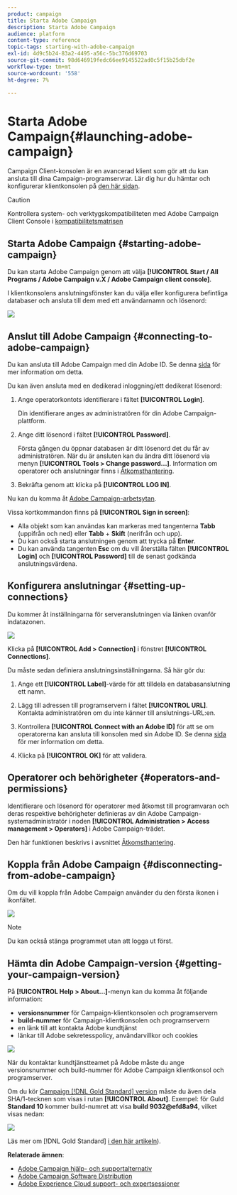 ```yaml
---
product: campaign
title: Starta Adobe Campaign
description: Starta Adobe Campaign
audience: platform
content-type: reference
topic-tags: starting-with-adobe-campaign
exl-id: 4d9c5b24-83a2-4495-a56c-5bc376d69703
source-git-commit: 98d646919fedc66ee9145522ad0c5f15b25dbf2e
workflow-type: tm+mt
source-wordcount: '558'
ht-degree: 7%

---
```


# Starta Adobe Campaign{#launching-adobe-campaign}

Campaign Client-konsolen är en avancerad klient som gör att du kan ansluta till dina Campaign-programservrar. Lär dig hur du hämtar och konfigurerar klientkonsolen på [den här sidan](../../installation/using/installing-the-client-console.md).


>[!CAUTION]
>
>Kontrollera system- och verktygskompatibiliteten med Adobe Campaign Client Console i [kompatibilitetsmatrisen](../../rn/using/compatibility-matrix.md#ClientConsoleoperatingsystems)

## Starta Adobe Campaign {#starting-adobe-campaign}

Du kan starta Adobe Campaign genom att välja **[!UICONTROL Start / All Programs / Adobe Campaign v.X / Adobe Campaign client console]**.

I klientkonsolens anslutningsfönster kan du välja eller konfigurera befintliga databaser och ansluta till dem med ett användarnamn och lösenord:

![](assets/acc-logon.png)

## Anslut till Adobe Campaign {#connecting-to-adobe-campaign}

Du kan ansluta till Adobe Campaign med din Adobe ID. Se denna [sida](../../integrations/using/about-adobe-id.md) för mer information om detta.

Du kan även ansluta med en dedikerad inloggning/ett dedikerat lösenord:

1. Ange operatorkontots identifierare i fältet **[!UICONTROL Login]**.

   Din identifierare anges av administratören för din Adobe Campaign-plattform.

1. Ange ditt lösenord i fältet **[!UICONTROL Password]**.

   Första gången du öppnar databasen är ditt lösenord det du får av administratören. När du är ansluten kan du ändra ditt lösenord via menyn **[!UICONTROL Tools > Change password...]**. Information om operatorer och anslutningar finns i [Åtkomsthantering](../../platform/using/access-management.md).

1. Bekräfta genom att klicka på **[!UICONTROL LOG IN]**.<!--You can also press the **Enter** key to launch connection.-->

Nu kan du komma åt [Adobe Campaign-arbetsytan](../../platform/using/adobe-campaign-workspace.md).

Vissa kortkommandon finns på **[!UICONTROL Sign in screen]**:
* Alla objekt som kan användas kan markeras med tangenterna **Tabb** (uppifrån och ned) eller **Tabb** + **Skift** (nerifrån och upp).
* Du kan också starta anslutningen genom att trycka på **Enter**.
* Du kan använda tangenten **Esc** om du vill återställa fälten **[!UICONTROL Login]** och **[!UICONTROL Password]** till de senast godkända anslutningsvärdena.

## Konfigurera anslutningar {#setting-up-connections}

Du kommer åt inställningarna för serveranslutningen via länken ovanför indatazonen.

![](assets/s_ncs_user_connections_management.png)

Klicka på **[!UICONTROL Add > Connection]** i fönstret **[!UICONTROL Connections]**.

Du måste sedan definiera anslutningsinställningarna. Så här gör du:

1. Ange ett **[!UICONTROL Label]**-värde för att tilldela en databasanslutning ett namn.

1. Lägg till adressen till programservern i fältet **[!UICONTROL URL]**. Kontakta administratören om du inte känner till anslutnings-URL:en.

1. Kontrollera **[!UICONTROL Connect with an Adobe ID]** för att se om operatorerna kan ansluta till konsolen med sin Adobe ID. Se denna [sida](../../integrations/using/about-adobe-id.md) för mer information om detta.

1. Klicka på **[!UICONTROL OK]** för att validera.

## Operatorer och behörigheter {#operators-and-permissions}

Identifierare och lösenord för operatorer med åtkomst till programvaran och deras respektive behörigheter definieras av din Adobe Campaign-systemadministratör i noden **[!UICONTROL Administration > Access management > Operators]** i Adobe Campaign-trädet.

Den här funktionen beskrivs i avsnittet [Åtkomsthantering](../../platform/using/access-management.md).

## Koppla från Adobe Campaign {#disconnecting-from-adobe-campaign}

Om du vill koppla från Adobe Campaign använder du den första ikonen i ikonfältet.

![](assets/s_ncs_user_deconnexion.png)

>[!NOTE]
>
>Du kan också stänga programmet utan att logga ut först.

## Hämta din Adobe Campaign-version {#getting-your-campaign-version}

På **[!UICONTROL Help > About...]**-menyn kan du komma åt följande information:

* **versionsnummer** för Campaign-klientkonsolen och programservern
* **build-nummer** för Campaign-klientkonsolen och programservern
* en länk till att kontakta Adobe kundtjänst
* länkar till Adobe sekretesspolicy, användarvillkor och cookies

![](assets/about-acc.png)

När du kontaktar kundtjänstteamet på Adobe måste du ange versionsnummer och build-nummer för Adobe Campaign klientkonsol och programserver.

Om du kör [Campaign [!DNL Gold Standard] version](../../rn/using/gold-standard.md) måste du även dela SHA/1-tecknen som visas i rutan **[!UICONTROL About]**. Exempel: för Guld **Standard 10** kommer build-numret att visa **build 9032@efd8a94**, vilket visas nedan:

![](assets/about-acc-gs.png)

Läs mer om [!DNL Gold Standard] [i den här artikeln](../../rn/using/gs-overview.md)).

**Relaterade ämnen**:

* [Adobe Campaign hjälp- och supportalternativ](../../support.md)
* [Adobe Campaign Software Distribution](https://experience.adobe.com/#/downloads/content/software-distribution/en/campaign.html)
* [Adobe Experience Cloud support- och expertsessioner](https://helpx.adobe.com/sv/enterprise/admin-guide.html/enterprise/using/support-for-experience-cloud.ug.html)
